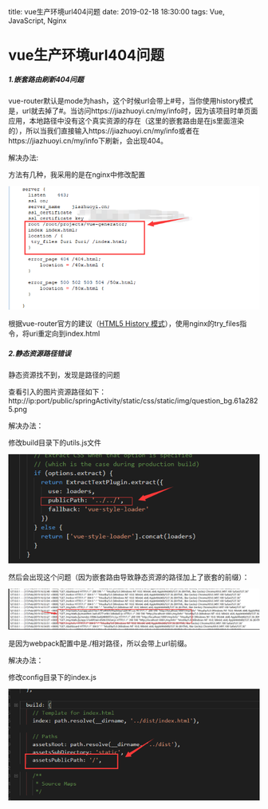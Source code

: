 title: vue生产环境url404问题
date: 2019-02-18 18:30:00
tags: Vue, JavaScript, Nginx

# vue生产环境url404问题

##### 1.嵌套路由刷新404问题

vue-router默认是mode为hash，这个时候url会带上#号，当你使用history模式是，url就去掉了#。当访问https://jiazhuoyi.cn/my/info时，因为该项目时单页面应用，本地路径中没有这个真实资源的存在（这里的嵌套路由是在js里面渲染的），所以当我们直接输入https://jiazhuoyi.cn/my/info或者在https://jiazhuoyi.cn/my/info下刷新，会出现404。

解决办法:

方法有几种，我采用的是在nginx中修改配置

![](.\nginx.png)

根据vue-router官方的建议（[HTML5 History 模式](https://router.vuejs.org/zh/guide/essentials/history-mode.html)），使用nginx的try_files指令，将uri重定向到index.html

##### 2.静态资源路径错误

静态资源找不到，发现是路径的问题

查看引入的图片资源路径如下：http://ip:port/public/springActivity/static/css/static/img/question_bg.61a2825.png

解决办法：

修改build目录下的utils.js文件

![](./config1.png)



然后会出现这个问题（因为嵌套路由导致静态资源的路径加上了嵌套的前缀）：

![](./错误.png)

是因为webpack配置中是./相对路径，所以会带上url前缀。

解决办法：

修改config目录下的index.js

![](./config2.png)